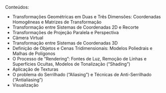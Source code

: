 Conteúdos:

- Transformações Geométricas em Duas e Três Dimensões: Coordenadas Homogêneas e Matrizes de Transformação
- Transformação entre Sistemas de Coordenadas 2D e Recorte
- Transformações de Projeção Paralela e Perspectiva
- Câmera Virtual
- Transformação entre Sistemas de Coordenadas 3D
- Definição de Objetos e Cenas Tridimensionais: Modelos Poliedrais e Malhas de Polígonos
- O Processo de “Rendering”: Fontes de Luz, Remoção de Linhas e Superfícies Ocultas, Modelos de Tonalização (“Shading”)
- Aplicação de Texturas
- O problema do Serrilhado (“Aliasing”) e Técnicas de Anti-Serrilhado (“Antialiasing”)
- Visualização
